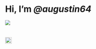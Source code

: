 # Hi, I’m *@augustin64*

<img align="center" src="https://github-readme-stats.vercel.app/api/top-langs/?username=augustin64&theme=react&show_icons=true&layout=compact&exclude_repo=augustin64.github.io" />

#
<a href="https://www.augustin64.fr/discord/profile.html">
  <img align="left" alt="augustin64#8544" width="21px" src="https://augustin64.github.io/augustin64/discord-round.svg" />
</a>
